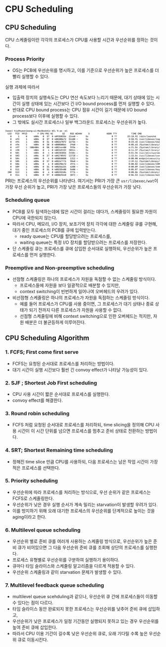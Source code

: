 # CPU Scheduling


## CPU Scheduling
CPU 스케줄링이란 각각의 프로세스가 CPU를 사용할 시간과 우선순위를 정하는 것이다.

### Process Priority
- OS는 PCB에 우선순위를 명시하고, 이를 기준으로 우선순위가 높은 프로세스를 더 빨리 실행할 수 있다. 

실행 과제에 따라서
- 입출력 장치의 실행속도는 CPU 연산 속도보다 느리기 때문에, 대기 상태에 있는 시간이 실행 상태에 있는 시간보다 긴 I/O bound process를 먼저 실행할 수 있다.
- 반대로 CPU bound process는 CPU 점유 시간이 길기 때문에 I/O bound process보다 이후에 실행할 수 있다.
- 그 밖에도 실시간 프로세스나 일부 백그라운드 프로세스는 우선순위가 높다.

![](img/process_priority.png)
PRI는 프로세스의 우선순위를 나타낸다. 여기서는 PRI가 가장 큰 `usr/libexec/wat`이 가장 우선 순위가 높고, PRI가 가장 낮은 프로세스들의 우선순위가 가장 낮다.

### Scheduling queue
- PCB를 모두 탐색하는데에 많은 시간이 걸리는 데다가, 스케줄링이 필요한 자원이 CPU에 국한되지 않는다.
- 따라서 CPU, 메모리, I/O 장치, 보조기억 장치 각각에 대한 스케줄링 큐를 구현해, 대기 중인 프로세스의 PCB를 큐에 입력받는다.
    - ready queue는 CPU를 할당받으려는 프로세스를,
    - waiting queue는 특정 I/O 장치를 할당받으려는 프로세스를 저장한다.
- 단 스케줄링 큐는 프로세스를 큐에 삽입한 순서대로 실행하되, 우선순위가 높은 프로세스를 먼저 실행한다.

### Preemptive and Non-preemptive scheduling
- 선점형 스케줄링은 하나의 프로세스가 자원을 독점할 수 없는 스케줄링 방식이다.
    - 프로세스들에 자원을 보다 일괄적으로 배분할 수 있지만,
    - context switching이 빈번하게 일어나여 오버헤드의 우려가 있다.
- 비선점형 스케줄링은 하나의 프로세스가 자원을 독점하는 스케줄링 방식이다.
    - 예를 들어 프로세스가 CPU를 사용 중이면, 그 프로세스가 대기 상태나 종료 상태가 되기 전까지 다른 프로세스가 자원을 사용할 수 없다. 
    - 선점형 스케줄링에 비해 context switching으로 인한 오버헤드는 적지만, 자원 배분은 더 불균등하게 이루어진다.


## CPU Scheduling Algorithm

### 1. FCFS; First come first serve
- FCFS는 요청된 순서대로 프로세스를 처리하는 방법이다.
- 대기 시간이 실행 시간보다 훨씬 긴 convoy effect가 나타날 가능성이 있다.

### 2. SJF ; Shortest Job First scheduling
- CPU 사용 시간이 짧은 순서대로 프로세스를 실행한다.
- convoy effect를 해결한다.

### 3. Round robin scheduling
- FCFS 처럼 요청된 순서대로 프로세스를 처리하되, time slicing을 정의해 CPU 사용 시간이 이 시간 단위를 넘으면 프로세스를 멈추고 준비 상태로 전환하는 방법이다. 

### 4. SRT; Shortest Remaining time scheduling
- 정해진 time slice 만큼 CPU를 사용하되, 다음 프로세스는 남은 작업 시간이 가장 적은 프로세스를 선택한다.

### 5. Priority scheduling
- 우선순위에 따라 프로세스를 처리하는 방식으로, 우선 순위가 같은 프로세스는 FCFS로 스케줄링한다.
- 우선순위가 낮은 경우 실행 순서가 계속 밀리는 starvation이 발생할 우려가 있다.
- 이를 방지하기 위해 오래 대기한 프로세스의 우선순위를 단계적으로 높이는 것을 aging이라고 한다.

### 6. Multilevel queue scheduling
- 우선순위 별로 준비 큐를 여러개 사용하는 스케줄링 방식으로, 우선순위가 높은 준비 큐가 비어있으면 그 다음 우선순위 준비 큐를 조회해 상단의 프로세스를 실행한다.
- 프로세스 유형별로 우선순위를 구분하여 실행하기 용이하다.
- 큐마다 타임 슬라이스와 스케줄링 알고리즘을 다르게 적용할 수 있다.
- 우선순위 스케줄링과 같이 starvation 문제가 발생할 수 있다.

### 7. Multilevel feedback queue scheduling
- multilevel queue scehduling과 같으나, 우선순위 큐 간에 프로세스들이 이동할 수 있다는 점이 다르다.
- 타임 슬라이스 동안 완료되지 못한 프로세스는 우선순위를 낮추어 준비 큐에 삽입하고,
- 우선순위가 낮은 프로세스가 일정 기간동안 실행되지 못하고 있는 경우 우선순위를 높여 준비 큐에 삽입한다.
- 따라서 CPU 이용 기간이 길수록 낮은 우선순위 큐로, 오래 기다릴 수록 높은 우선순위 큐로 이동시킨다.